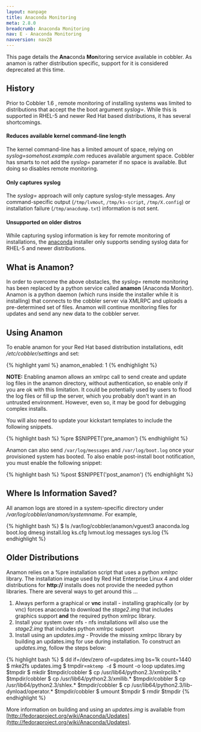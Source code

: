 ```yaml
---
layout: manpage
title: Anaconda Monitoring
meta: 2.8.0
breadcrumb: Anaconda Monitoring
nav: E - Anaconda Monitoring
navversion: nav28
---
```


This page details the **Ana**conda **Mon**itoring service available in cobbler.  As anamon is rather distribution
specific, support for it is considered deprecated at this time.

## History

Prior to Cobbler 1.6 , remote monitoring of installing systems was
limited to distributions that accept the the boot argument
*syslog=*. While this is supported in RHEL-5 and newer Red Hat
based distributions, it has several shortcomings.

#### Reduces available kernel command-line length

The kernel command-line has a limited amount of space, relying on *syslog=somehost.example.com* reduces available argument space. Cobbler has smarts to not add the *syslog=* parameter if no space is available. But doing so disables remote monitoring.

#### Only captures syslog

The *syslog=* approach will only capture syslog-style messages. Any command-specific output (`/tmp/lvmout`, `/tmp/ks-script`, `/tmp/X.config`) or installation failure (`/tmp/anacdump.txt`) information is not sent.

#### Unsupported on older distros

While capturing syslog information is key for remote monitoring of installations, the [anaconda](http://fedoraproject.org/wiki/Anaconda) installer only supports sending syslog data for RHEL-5 and newer distributions.

## What is Anamon?

In order to overcome the above obstacles, the *syslog=* remote monitoring has been replaced by a python service called **anamon** (Anaconda Monitor). Anamon is a python daemon (which runs inside the installer while it is installing) that connects to the cobbler server via XMLRPC and uploads a pre-determined set of files. Anamon will continue monitoring files for updates and send any new data to the cobbler server.

## Using Anamon

To enable anamon for your Red Hat based distribution installations, edit */etc/cobbler/settings* and set:

{% highlight yaml %}
anamon_enabled: 1
{% endhighlight %}

**NOTE:** Enabling anamon allows an xmlrpc call to send create and update log files in the anamon directory, without authentication, so enable only if you are ok with this limitation. It could be potentially used by users to flood the log files or fill up the server, which you probably don't want in an untrusted environment.  However, even so, it may be good for debugging complex installs.

You will also need to update your kickstart templates to include the following snippets.

{% highlight bash %}
%pre
$SNIPPET('pre_anamon')
{% endhighlight %}

Anamon can also send `/var/log/messages` and `/var/log/boot.log` once your provisioned system has booted. To also enable post-install boot notification, you must enable the following snippet:

{% highlight bash %}
%post
$SNIPPET('post_anamon')
{% endhighlight %}

## Where Is Information Saved?

All anamon logs are stored in a system-specific directory under */var/log/cobbler/anamon/systemname*. For example,

{% highlight bash %}
$ ls /var/log/cobbler/anamon/vguest3
anaconda.log  boot.log  dmesg  install.log  ks.cfg  lvmout.log  messages  sys.log
{% endhighlight %}

## Older Distributions

Anamon relies on a %pre installation script that uses a python *xmlrpc* library. The installation image used by Red Hat Enterprise Linux 4 and older distributions for **http://** installs does not provide the needed python libraries. There are several ways to get around this ...

1.  Always perform a graphical or **vnc** install - installing graphically (or by vnc) forces anaconda to download the *stage2.img* that includes graphics support **and** the required python xmlrpc library.
2.  Install your system over nfs - nfs installations will also use the *stage2.img* that includes python xmlrpc support
3.  Install using an *updates.img* - Provide the missing xmlrpc library by building an updates.img for use during installation. To construct an *updates.img*, follow the steps below:

{% highlight bash %}
$ dd if=/dev/zero of=updates.img bs=1k count=1440
$ mke2fs updates.img
$ tmpdir=`mktemp -d`
$ mount -o loop updates.img $tmpdir
$ mkdir $tmpdir/cobbler
$ cp /usr/lib64/python2.3/xmlrpclib.* $tmpdir/cobbler
$ cp /usr/lib64/python2.3/xmllib.* $tmpdir/cobbler
$ cp /usr/lib64/python2.3/shlex.* $tmpdir/cobbler
$ cp /usr/lib64/python2.3/lib-dynload/operator.* $tmpdir/cobbler
$ umount $tmpdir
$ rmdir $tmpdir
{% endhighlight %}

More information on building and using an *updates.img* is available from [http://fedoraproject.org/wiki/Anaconda/Updates](http://fedoraproject.org/wiki/Anaconda/Updates).
